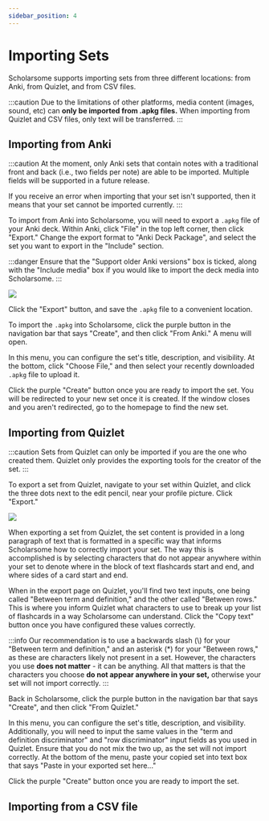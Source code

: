 ```yaml
---
sidebar_position: 4
---
```


# Importing Sets

Scholarsome supports importing sets from three different locations: from Anki, from Quizlet, and from CSV files.

:::caution
Due to the limitations of other platforms, media content (images, sound, etc) can **only be imported from .apkg files.** When importing from Quizlet and CSV files, only text will be transferred.
:::

## Importing from Anki

:::caution
At the moment, only Anki sets that contain notes with a traditional front and back (i.e., two fields per note) are able to be imported. Multiple fields will be supported in a future release. 

If you receive an error when importing that your set isn't supported, then it means that your set cannot be imported currently.
:::

To import from Anki into Scholarsome, you will need to export a `.apkg` file of your Anki deck. Within Anki, click "File" in the top left corner, then click "Export." Change the export format to "Anki Deck Package", and select the set you want to export in the "Include" section.

:::danger
Ensure that the "Support older Anki versions" box is ticked, along with the "Include media" box if you would like to import the deck media into Scholarsome.
:::

![](/img/anki-export.png)

Click the "Export" button, and save the `.apkg` file to a convenient location.

To import the `.apkg` into Scholarsome, click the purple button in the navigation bar that says "Create", and then click "From Anki." A menu will open.

In this menu, you can configure the set's title, description, and visibility. At the bottom, click "Choose File," and then select your recently downloaded `.apkg` file to upload it.

Click the purple "Create" button once you are ready to import the set. You will be redirected to your new set once it is created. If the window closes and you aren't redirected, go to the homepage to find the new set.

## Importing from Quizlet

:::caution
Sets from Quizlet can only be imported if you are the one who created them. Quizlet only provides the exporting tools for the creator of the set.
:::

To export a set from Quizlet, navigate to your set within Quizlet, and click the three dots next to the edit pencil, near your profile picture. Click "Export."

![](/img/quizlet-import-1.png)

When exporting a set from Quizlet, the set content is provided in a long paragraph of text that is formatted in a specific way that informs Scholarsome how to correctly import your set. The way this is accomplished is by selecting characters that do not appear anywhere within your set to denote where in the block of text flashcards start and end, and where sides of a card start and end.

When in the export page on Quizlet, you'll find two text inputs, one being called "Between term and definition," and the other called "Between rows." This is where you inform Quizlet what characters to use to break up your list of flashcards in a way Scholarsome can understand. Click the "Copy text" button once you have configured these values correctly.

:::info
Our recommendation is to use a backwards slash (\\) for your "Between term and definition," and an asterisk (*) for your "Between rows," as these are characters likely not present in a set. However, the characters you use **does not matter** - it can be anything. All that matters is that the characters you choose **do not appear anywhere in your set,** otherwise your set will not import correctly.
:::

Back in Scholarsome, click the purple button in the navigation bar that says "Create", and then click "From Quizlet." 

In this menu, you can configure the set's title, description, and visibility. Additionally, you will need to input the same values in the "term and definition discriminator" and "row discriminator" input fields as you used in Quizlet. Ensure that you do not mix the two up, as the set will not import correctly. At the bottom of the menu, paste your copied set into text box that says "Paste in your exported set here..."

Click the purple "Create" button once you are ready to import the set.

## Importing from a CSV file
